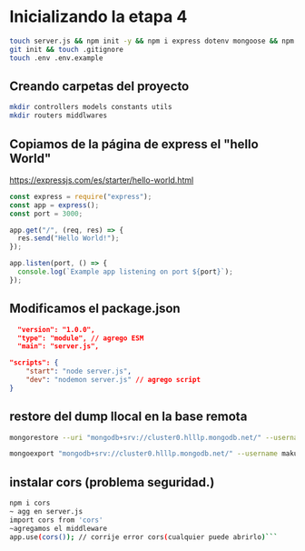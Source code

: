 # Inicializando la etapa 4

```sh
touch server.js && npm init -y && npm i express dotenv mongoose && npm i nodemon -D
git init && touch .gitignore
touch .env .env.example
```

## Creando carpetas del proyecto

```sh
mkdir controllers models constants utils
mkdir routers middlwares
```

## Copiamos de la página de express el "hello World"

<https://expressjs.com/es/starter/hello-world.html>

```js
const express = require("express");
const app = express();
const port = 3000;

app.get("/", (req, res) => {
  res.send("Hello World!");
});

app.listen(port, () => {
  console.log(`Example app listening on port ${port}`);
});
```

## Modificamos el package.json

```json
  "version": "1.0.0",
  "type": "module", // agrego ESM
  "main": "server.js",
```

```json
"scripts": {
    "start": "node server.js",
    "dev": "nodemon server.js" // agrego script
}
```

## restore del dump llocal en la base remota
```sh
mongorestore --uri "mongodb+srv://cluster0.hlllp.mongodb.net/" --username makuserrano --nsInclude integrador_etapa_4.* dump

mongoexport "mongodb+srv://cluster0.hlllp.mongodb.net/" --username makuserrano --db bc_bootcamp
```


## instalar cors (problema seguridad.)
```sh
npm i cors
~ agg en server.js
import cors from 'cors'
~agregamos el middleware
app.use(cors()); // corrije error cors(cualquier puede abrirlo)```